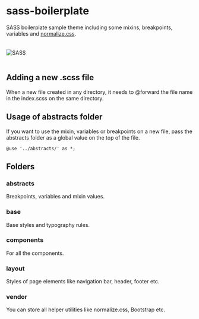 # sass-boilerplate

SASS boilerplate sample theme including some mixins, breakpoints, variables and [normalize.css](https://necolas.github.io/normalize.css/).  
<br><br>
![SASS](https://sass-lang.com/assets/img/styleguide/color-1c4aab2b.png)  
<br>
## Adding a new .scss file 
When a new file created in any directory, it needs to @forward the file name in the index.scss on the same directory.

## Usage of abstracts folder

If you want to use the mixin, variables or breakpoints on a new file, pass the abstracts folder as a global value on the top of the file. 

`@use '../abstracts/' as *;`

## Folders
### abstracts

Breakpoints, variables and mixin values.

### base

Base styles and typography rules.

### components

For all the components. 

### layout

Styles of page elements like navigation bar, header, footer etc.
### vendor

You can store all helper utilities like normalize.css, Bootstrap etc.



  

